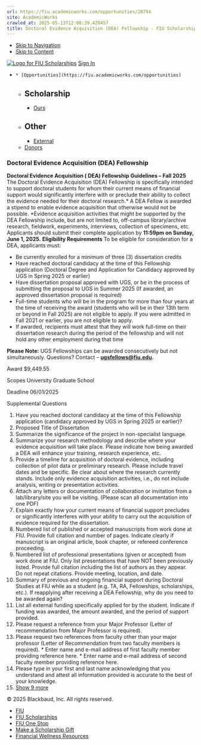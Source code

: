 ```yaml
---
url: https://fiu.academicworks.com/opportunities/20794
site: AcademicWorks
crawled_at: 2025-05-13T12:08:39.428457
title: Doctoral Evidence Acquisition (DEA) Fellowship - FIU Scholarships
---
```


  * [Skip to Navigation](https://fiu.academicworks.com/opportunities/20794#navigation)
  * [Skip to Content](https://fiu.academicworks.com/opportunities/20794#main)

[![Logo for FIU Scholarships](https://s3.amazonaws.com/static.academicworks.com/clients/fiu/assets/images/logo.png)](http://fiu.academicworks.com) [Sign In](https://fiu.academicworks.com/users/sign_in)
  *     * [Opportunities](https://fiu.academicworks.com/opportunities)
      * ## Scholarship
        * [Ours](https://fiu.academicworks.com/opportunities)
      * ## Other
        * [External](https://fiu.academicworks.com/opportunities/external)
    * [Donors](https://fiu.academicworks.com/donors)


### Doctoral Evidence Acquisition (DEA) Fellowship
**Doctoral Evidence Acquisition ( DEA) Fellowship Guidelines – Fall 2025**
The Doctoral Evidence Acquisition (DEA) Fellowship is specifically intended to support doctoral students for whom their current means of financial support would significantly interfere with or preclude their ability to collect the evidence needed for their doctoral research.* A DEA Fellow is awarded a stipend to enable evidence acquisition that otherwise would not be possible. *Evidence acquisition activities that might be supported by the DEA Fellowship include, but are not limited to, off-campus library/archive research, fieldwork, experiments, interviews, collection of specimens, etc.
Applicants should submit their complete application by **11:59pm on Sunday, June 1, 2025.**
**Eligibility Requirements**
To be eligible for consideration for a DEA, applicants must:
  * Be currently enrolled for a minimum of three (3) dissertation credits
  * Have reached doctoral candidacy at the time of this Fellowship application (Doctoral Degree and Application for Candidacy approved by UGS in Spring 2025 or earlier)
  * Have dissertation proposal approved with UGS, or be in the process of submitting the proposal to UGS in Summer 2025 (If awarded, an approved dissertation proposal is required)
  * Full-time students who will be in the program for more than four years at the time of receiving the award (students who will be in their 13th term or beyond in Fall 2025) are not eligible to apply. If you were admitted in Fall 2021 or earlier, you are not eligible to apply.
  * If awarded, recipients must attest that they will work full-time on their dissertation research during the period of the fellowship and will not hold any other employment during that time


**Please Note:** UGS Fellowships can be awarded consecutively but not simultaneously.
Questions? Contact – **ugsfellows@fiu.edu.** 

Award
    $9,449.55 

Scopes
    University Graduate School 

Deadline
    06/01/2025 

Supplemental Questions
    
  1. Have you reached doctoral candidacy at the time of this Fellowship application (candidacy approved by UGS in Spring 2025 or earlier)?
  2. Proposed Title of Dissertation
  3. Summarize the significance of the project in non-specialist language.
  4. Summarize your research methodology and describe where your evidence acquisition will take place. Please indicate how being awarded a DEA will enhance your training, research experience, etc.
  5. Provide a timeline for acquisition of doctoral evidence, including collection of pilot data or preliminary research. Please include travel dates and be specific. Be clear about where the research currently stands. Include only evidence acquisition activities, i.e., do not include analysis, writing or presentation activities. 
  6. Attach any letters or documentation of collaboration or invitation from a lab/library/site you will be visiting. (Please scan all documentation into one PDF)
  7. Explain exactly how your current means of financial support precludes or significantly interferes with your ability to carry out the acquisition of evidence required for the dissertation.
  8. Numbered list of published or accepted manuscripts from work done at FIU. Provide full citation and number of pages. Indicate clearly if manuscript is an original article, book chapter, or refereed conference proceeding.
  9. Numbered list of professional presentations (given or accepted) from work done at FIU. Only list presentations that have NOT been previously listed. Provide full citation including the list of authors as they appear. Do not repeat citations. Provide meeting, location, and date.
  10. Summary of previous and ongoing financial support during Doctoral Studies at FIU while as a student (e.g. TA, RA, Fellowships, scholarships, etc.). If reapplying after receiving a DEA Fellowship, why do you need to be awarded again?
  11. List all external funding specifically applied for by the student. Indicate if funding was awarded, the amount awarded, and the period of support provided.
  12. Please request a reference from your Major Professor (Letter of recommendation from Major Professor is required).
  13. Please request two references from faculty other than your major professor (Letter of Recommendation from two faculty members is required).
     * Enter name and e-mail address of first faculty member providing reference here.
     * Enter name and e-mail address of second faculty member providing reference here.
  14. Please type in your first and last name acknowledging that you understand and attest all information provided is accurate to the best of your knowledge.
  15. [Show 9 more](https://fiu.academicworks.com/opportunities/20794)


© 2025 Blackbaud, Inc. All rights reserved. 
  * [FIU ](http://fiu.edu/)
  * [FIU Scholarships](http://scholarships.fiu.edu)
  * [FIU One Stop](http://onestop.fiu.edu)
  * [Make a Scholarship Gift](https://give.fiu.edu/give-now/)
  * [Financial Wellness Resources](https://go.fiu.edu/iGrad)


